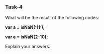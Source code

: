 ### Task-4

What will be the result of the following codes:

**var a = isNaN(‘11’);**

**var a = isNaN(2-10);**

Explain your answers.